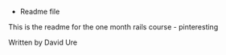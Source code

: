 * Readme file

This is the readme for the one month rails course - pinteresting

Written by David Ure
